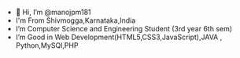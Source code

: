 - 👋 Hi, I’m @manojpm181
- I'm From Shivmogga,Karnataka,India
- I’m Computer Science and Engineering Student (3rd year 6th sem)
- I’m Good in Web Development(HTML5,CSS3,JavaScript),JAVA , Python,MySQl,PHP


<!---
manojpm181/manojpm181 is a ✨ special ✨ repository because its `README.md` (this file) appears on your GitHub profile.
You can click the Preview link to take a look at your changes.
--->
